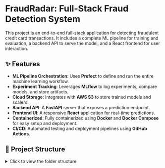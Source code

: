 # FraudRadar: Full-Stack Fraud Detection System

This project is an end-to-end full-stack application for detecting fraudulent credit card transactions. It includes a complete ML pipeline for training and evaluation, a backend API to serve the model, and a React frontend for user interaction.

## ✨ Features

- **ML Pipeline Orchestration**: Uses **Prefect** to define and run the entire machine learning workflow.
- **Experiment Tracking**: Leverages **MLflow** to log experiments, compare models, and store artifacts.
- **Cloud Storage**: Integrates with **AWS S3** to store trained models and scalers.
- **Backend API**: A **FastAPI** server that exposes a prediction endpoint.
- **Frontend UI**: A responsive **React** application for real-time predictions.
- **Containerized**: Fully containerized using **Docker** and **Docker Compose** for easy setup and deployment.
- **CI/CD**: Automated testing and deployment pipelines using **GitHub Actions**.

## 📂 Project Structure

<details>
<summary>Click to view the folder structure</summary> 
